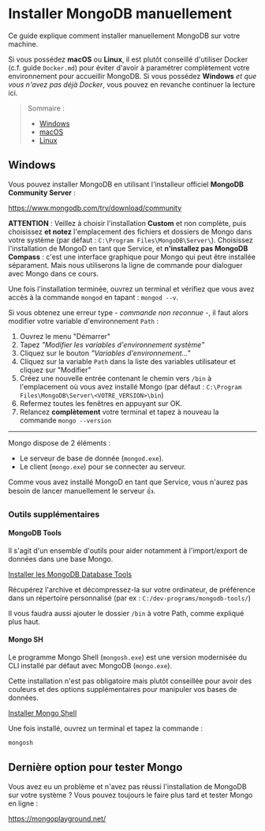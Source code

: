 # Installer MongoDB manuellement

Ce guide explique comment installer manuellement MongoDB sur votre machine.

Si vous possédez **macOS** ou **Linux**, il est plutôt conseillé d'utiliser Docker (c.f. guide `Docker.md`) pour éviter d'avoir à paramétrer complètement votre environnement pour accueillir MongoDB.
Si vous possédez **Windows** *et que vous n'avez pas déjà Docker*, vous pouvez en revanche continuer la lecture ici.

> Sommaire :
> - [Windows](#windows)
> - [macOS](#macos)
> - [Linux](#linux)

## Windows

Vous pouvez installer MongoDB en utilisant l'installeur officiel **MongoDB Community Server** :

https://www.mongodb.com/try/download/community

**ATTENTION** : Veillez à choisir l'installation **Custom** et non complète, puis choisissez **et notez** l'emplacement des fichiers et dossiers de Mongo dans votre système (par défaut : `C:\Program Files\MongoDB\Server\`).
Choisissez l'installation de MongoD en tant que Service, et **n'installez pas MongoDB Compass** : c'est une interface graphique pour Mongo qui peut être installée séparament. Mais nous utiliserons la ligne de commande pour dialoguer avec Mongo dans ce cours.

Une fois l'installation terminée, ouvrez un terminal et vérifiez que vous avez accès à la commande `mongod` en tapant : `mongod --v`.

Si vous obtenez une erreur type *- commande non reconnue -*, il faut alors modifier votre variable d'environnement `Path` :

1. Ouvrez le menu "Démarrer"
2. Tapez *"Modifier les variables d'environnement système"*
3. Cliquez sur le bouton *"Variables d'environnement..."*
4. Cliquez sur la variable `Path` dans la liste des variables utilisateur et cliquez sur "Modifier"
5. Créez une nouvelle entrée contenant le chemin vers `/bin` à l'emplacement où vous avez installé Mongo (par défaut : `C:\Program Files\MongoDB\Server\<VOTRE_VERSION>\bin`)
6. Refermez toutes les fenêtres en appuyant sur OK.
7. Relancez **complètement** votre terminal et tapez à nouveau la commande `mongo --version`

---

Mongo dispose de 2 éléments :

- Le serveur de base de donnée (`mongod.exe`).
- Le client (`mongo.exe`) pour se connecter au serveur.

Comme vous avez installé MongoD en tant que Service, vous n'aurez pas besoin de lancer manuellement le serveur 👍.

### Outils supplémentaires

#### MongoDB Tools

Il s'agit d'un ensemble d'outils pour aider notamment à l'import/export de données dans une base Mongo.

[Installer les MongoDB Database Tools ](https://www.mongodb.com/try/download/database-tools)

Récupérez l'archive et décompressez-la sur votre ordinateur, de préférence dans un répertoire personnalisé (par ex : `C:/dev-programs/mongodb-tools/`)

Il vous faudra aussi ajouter le dossier `/bin` à votre Path, comme expliqué plus haut.

#### Mongo SH

Le programme Mongo Shell (`mongosh.exe`) est une version modernisée du CLI installé par défaut avec MongoDB (`mongo.exe`).

Cette installation n'est pas obligatoire mais plutôt conseillée pour avoir des couleurs et des options supplémentaires pour manipuler vos bases de données.

[Installer Mongo Shell](https://www.mongodb.com/try/download/shell)

Une fois installé, ouvrez un terminal et tapez la commande :
```bash
mongosh
```


## Dernière option pour tester Mongo

Vous avez eu un problème et n'avez pas réussi l'installation de MongoDB sur votre système ?
Vous pouvez toujours le faire plus tard et tester Mongo en ligne :

https://mongoplayground.net/
